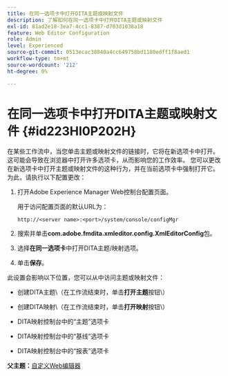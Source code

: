 ```yaml
---
title: 在同一选项卡中打开DITA主题或映射文件
description: 了解如何在同一选项卡中打开DITA主题或映射文件
exl-id: 81ad2e18-3ea7-4cc1-8387-d703d1038a18
feature: Web Editor Configuration
role: Admin
level: Experienced
source-git-commit: 0513ecac38840a4cc649758bd1180edff1f8aed1
workflow-type: tm+mt
source-wordcount: '212'
ht-degree: 0%

---
```


# 在同一选项卡中打开DITA主题或映射文件 {#id223HI0P202H}

在某些工作流中，当您单击主题或映射文件的链接时，它将在新选项卡中打开。 这可能会导致在浏览器中打开许多选项卡，从而影响您的工作效率。 您可以更改在新选项卡中打开主题或映射文件的这种行为，并在当前选项卡中强制打开它。 为此，请执行以下配置更改：

1. 打开Adobe Experience Manager Web控制台配置页面。

   用于访问配置页面的默认URL为：

   ```http
   http://<server name>:<port>/system/console/configMgr
   ```

1. 搜索并单击&#x200B;**com.adobe.fmdita.xmleditor.config.XmlEditorConfig**&#x200B;包。

1. 选择&#x200B;**在同一选项卡**&#x200B;中打开DITA主题/映射选项。

1. 单击&#x200B;**保存**。


此设置会影响以下位置，您可以从中访问主题或映射文件：

- 创建DITA主题\（在工作流结束时，单击&#x200B;**打开主题**&#x200B;按钮\）

- 创建DITA映射\（在工作流结束时，单击&#x200B;**打开映射**&#x200B;按钮\）

- DITA映射控制台中的“主题”选项卡

- DITA映射控制台中的“基线”选项卡

- DITA映射控制台中的“报表”选项卡


**父主题：**&#x200B;[&#x200B;自定义Web编辑器](conf-web-editor.md)
